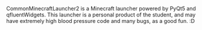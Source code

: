CommonMinecraftLauncher2 is a Minecraft launcher powered by PyQt5 and qfluentWidgets.
This launcher is a personal product of the student, and may have extremely high blood pressure code and many bugs, as a good fun. :D